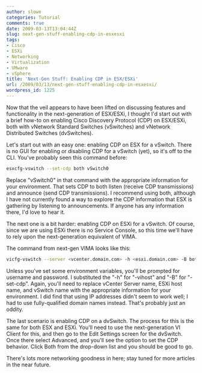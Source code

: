 ```yaml
---
author: slowe
categories: Tutorial
comments: true
date: 2009-03-13T13:04:44Z
slug: next-gen-stuff-enabling-cdp-in-esxesxi
tags:
- Cisco
- ESXi
- Networking
- Virtualization
- VMware
- vSphere
title: 'Next-Gen Stuff: Enabling CDP in ESX/ESXi'
url: /2009/03/13/next-gen-stuff-enabling-cdp-in-esxesxi/
wordpress_id: 1225
---
```


Now that the veil appears to have been lifted on discussing features and functionality in the next-generation of ESX/ESXi, I thought I'd start out with a brief how-to on enabling Cisco Discovery Protocol (CDP) on ESX/ESXi, both with vNetwork Standard Switches (vSwitches) and vNetwork Distributed Switches (dvSwitches).

Let's start out with an easy one: enabling CDP on ESX for a vSwitch. There is no GUI for enabling or disabling CDP for a vSwitch (yet), so it's off to the CLI. You've probably seen this command before:

```bash
esxcfg-vswitch --set-cdp both vSwitch0
```

Replace "vSwitch0" in that command with the appropriate information for your environment. That sets CDP to both listen (receive CDP transmissions) and announce (send CDP transmissions). I recommend using both, although I have not currently found a way to explore the CDP information that ESX is gathering by listening to announcements. If anyone has any information there, I'd love to hear it.

The next one is a bit harder: enabling CDP on ESXi for a vSwitch. Of course, since we are using ESXi there is no Service Console, so this time we'll have to rely upon the next-generation equivalent of VIMA.

The command from next-gen VIMA looks like this:

```bash
vicfg-vswitch --server <vcenter.domain.com> -h <esxi.domain.com> -B both vSwitch0
```

Unless you've set some environment variables, you'll be prompted for username and password. I substituted the "-h" for "-vihost" and "-B" for "-set-cdp". Again, you'll need to replace vCenter Server name, ESXi host name, and vSwitch name with the appropriate information for your environment. I did find that using IP addresses didn't seem to work well; I had to use fully-qualified domain names instead. That's probably just an oddity.

The last scenario is enabling CDP on a dvSwitch. The process for this is the same for both ESX and ESXi. You'll need to use the next-generation VI Client for this, and then go to the Edit Settings screen for the dvSwitch. Once there select Advanced, and you'll see the option to set the CDP behavior. Click Both from the drop-down list and you should be good to go.

There's lots more networking goodness in here; stay tuned for more articles in the near future.
